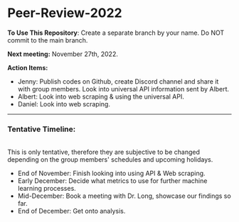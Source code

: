 # Peer-Review-2022

**To Use This Repository**: Create a separate branch by your name. Do NOT commit to the main branch.

**Next meeting:** November 27th, 2022.

**Action Items:**
  - Jenny: Publish codes on Github, create Discord channel and share it with group members. Look into universal API information sent by Albert.
  - Albert: Look into web scraping & using the universal API.
  - Daniel: Look into web scraping.
  
----
### Tentative Timeline:
<br>This is only tentative, therefore they are subjective to be changed depending on the group members' schedules and upcoming holidays.

- End of November: Finish looking into using API & Web scraping.
- Early December: Decide what metrics to use for further machine learning processes.
- Mid-December: Book a meeting with Dr. Long, showcase our findings so far.
- End of December: Get onto analysis.
